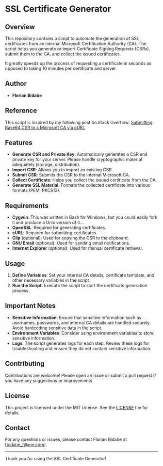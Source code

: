  # SSL Certificate Generator

## Overview

This repository contains a script to automate the generation of SSL certificates from an internal Microsoft Certification Authority (CA). The script helps you generate or import Certificate Signing Requests (CSRs), submit them to the CA, and collect the issued certificates.

It greatly speeds up the process of requesting a certificate in seconds as opposed to taking 10 minutes per certificate and server.

## Author

- **Florian Bidabe**

## Reference

This script is inspired by my following post on Stack Overflow:
[Submitting Base64 CSR to a Microsoft CA via cURL](https://stackoverflow.com/questions/31283476/submitting-base64-csr-to-a-microsoft-ca-via-curl)

## Features

- **Generate CSR and Private Key**: Automatically generates a CSR and private key for your server. Please handle cryptographic material adequately (storage, distribution).
- **Import CSR**: Allows you to import an existing CSR.
- **Submit CSR**: Submits the CSR to the internal Microsoft CA.
- **Collect Certificate**: Helps you collect the issued certificate from the CA.
- **Generate SSL Material**: Formats the collected certificate into various formats (PEM, PKCS12).

## Requirements
- **Cygwin**: This was written in Bash for Windows, but you could easily fork it and produce a Unix version of it...
- **OpenSSL**: Required for generating certificates.
- **cURL**: Required for submitting certificates.
- **Clip** (optional): Used for copying the CSR to the clipboard.
- **GNU Email** (optional): Used for sending email notifications.
- **Internet Explorer** (optional): Used for manual certificate retrieval.

## Usage

1. **Define Variables**: Set your internal CA details, certificate template, and other necessary variables in the script.
2. **Run the Script**: Execute the script to start the certificate generation process.

## Important Notes

- **Sensitive Information**: Ensure that sensitive information such as usernames, passwords, and internal CA details are handled securely. Avoid hardcoding sensitive data in the script.
- **Environment Variables**: Consider using environment variables to store sensitive information.
- **Logs**: The script generates logs for each step. Review these logs for troubleshooting and ensure they do not contain sensitive information.

## Contributing

Contributions are welcome! Please open an issue or submit a pull request if you have any suggestions or improvements.

## License

This project is licensed under the MIT License. See the [LICENSE](LICENSE) file for details.

## Contact

For any questions or issues, please contact Florian Bidabe at [bidabe_f@me.com].

---

Thank you for using the SSL Certificate Generator!